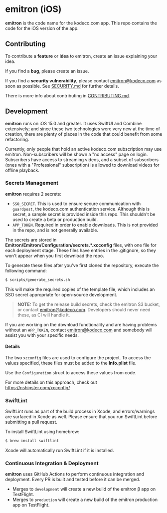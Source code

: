 # emitron (iOS)

__emitron__ is the code name for the kodeco.com app. This repo contains the code for the iOS version of the app.

## Contributing

To contribute a __feature__ or __idea__ to emitron, create an issue explaining your idea.

If you find a __bug__, please create an issue.

If you find a __security vulnerability__, please contact emitron@kodeco.com as soon as possible. See [SECURITY.md](SECURITY.md) for further details.

There is more info about contributing in [CONTRIBUTING.md](CONTRIBUTING.md).


## Development

__emitron__ runs on iOS 15.0 and greater. It uses SwiftUI and Combine extensively; and since these two technologies were very new at the time of creation, there are plenty of places in the code that could benefit from some refactoring.

Currently, only people that hold an active kodeco.com subscription may use emitron. Non-subscribers will be shown a "no access" page on login. Subscribers have access to streaming videos, and a subset of subscribers (ones with a "Professional" subscription) is allowed to download videos for offline playback.

### Secrets Management

__emitron__ requires 2 secrets:

- `SSO_SECRET`. This is used to ensure secure communication with `guardpost`, the kodeco.com authentication service. Although this is secret, a sample secret is provided inside this repo. This shouldn't be used to create a beta or production build.
- `APP_TOKEN`. Required in order to enable downloads. This is not provided in the repo, and is not generally available.

The secrets are stored in __Emitron/Emitron/Configuration/secrets.*.xcconfig__ files, with one file for each deployment stage. These files have entries in the .gitignore, so they won't appear when you first download the repo.

To generate these files after you've first cloned the repository, execute the following command:

```bash
$ scripts/generate_secrets.sh
```

This will make the required copies of the template file, which includes an SSO secret appropriate for open-source development.

> __NOTE:__ To get the release build secrets, check the emitron S3 bucket, or contact emitron@kodeco.com. Developers should never need these, as CI will handle it.

If you are working on the download functionality and are having problems without an `APP_TOKEN`, contact emitron@kodeco.com and somebody will assist you with your specific needs.

#### Details

The two `xcconfig` files are used to configure the project. To access the values specified, these files must be added to the __Info.plist__ file.

Use the `Configuration` struct to access these values from code.

For more details on this approach, check out https://nshipster.com/xcconfig/


### SwiftLint

SwiftLint runs as part of the build process in Xcode, and errors/warnings are surfaced in Xcode as well. Please ensure that you run SwiftLint before submitting a pull request.

To install SwiftLint using homebrew:

```bash
$ brew install swiftlint
```

Xcode will automatically run SwiftLint if it is installed.

### Continuous Integration & Deployment

__emitron__ uses GitHub Actions to perform continuous integration and deployment. Every PR is built and tested before it can be merged.

- Merges to `development` will create a new build of the emitron β app on TestFlight.
- Merges to `production` will create a new build of the emitron production app on TestFlight.




